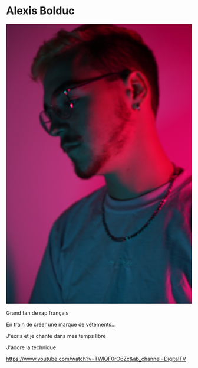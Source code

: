 # Alexis Bolduc

![Alexis Bolduc](images/moi.JPG)

Grand fan de rap français

En train de créer une marque de vêtements...

J'écris et je chante dans mes temps libre

J'adore la technique

https://www.youtube.com/watch?v=TWlQF0rO6Zc&ab_channel=DigitalTV
